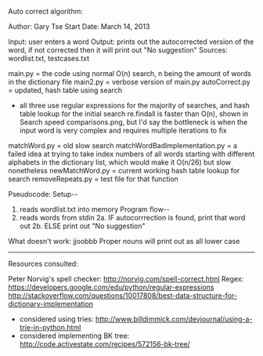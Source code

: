 Auto correct algorithm:

Author: Gary Tse
Start Date: March 14, 2013

Input: user enters a word
Output: prints out the autocorrected version of the word, if not corrected then it will print out "No suggestion"
Sources: wordlist.txt, testcases.txt

main.py = the code using normal O(n) search, n being the amount of words in the dictionary file
main2.py = verbose version of main.py
autoCorrect.py = updated, hash table using search

* all three use regular expressions for the majority of searches, and hash table lookup for the initial search
re.findall is faster than O(n), shown in Search speed comparisons.png, but I'd say the bottleneck is when the input word is very complex and requires multiple iterations to fix

matchWord.py = old slow search
matchWordBadImplementation.py = a failed idea at trying to take index numbers of all words starting with different alphabets in the dictionary list, which would make it O(n/26) but slow nonetheless
newMatchWord.py = current working hash table lookup for search
removeRepeats.py = test file for that function

Pseudocode:
Setup--
1. reads wordlist.txt into memory
Program flow--
1. reads words from stdin
2a. IF autocorrrection is found, print that word out
2b. ELSE print out "No suggestion"

What doesn't work:
jjoobbb
Proper nouns will print out as all lower case

---

Resources consulted:

Peter Norvig's spell checker: http://norvig.com/spell-correct.html
Regex: https://developers.google.com/edu/python/regular-expressions
http://stackoverflow.com/questions/10017808/best-data-structure-for-dictionary-implementation
- considered using tries: http://www.billdimmick.com/devjournal/using-a-trie-in-python.html
- considered implementing BK tree: http://code.activestate.com/recipes/572156-bk-tree/

